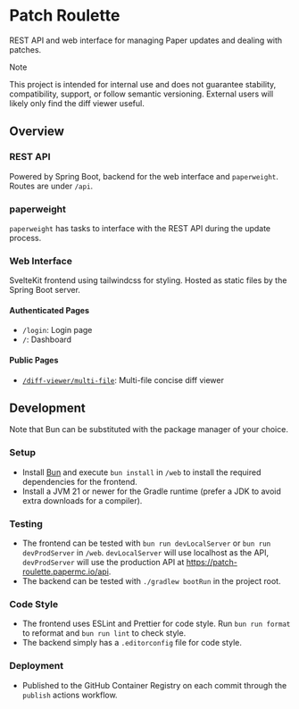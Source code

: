 # Patch Roulette

REST API and web interface for managing Paper updates and dealing with patches.

> [!NOTE]  
> This project is intended for internal use and does not guarantee stability, compatibility, support, or follow semantic versioning. External users will likely only find the diff viewer useful.

## Overview

### REST API

Powered by Spring Boot, backend for the web interface and `paperweight`. Routes are under `/api`.

### paperweight

`paperweight` has tasks to interface with the REST API during the update process.

### Web Interface

SvelteKit frontend using tailwindcss for styling. Hosted as static files by the Spring Boot server.

#### Authenticated Pages

- `/login`: Login page
- `/`: Dashboard

#### Public Pages

- [`/diff-viewer/multi-file`](https://patch-roulette.papermc.io/diff-viewer/multi-file): Multi-file concise diff viewer

## Development

Note that Bun can be substituted with the package manager of your choice.

### Setup

- Install [Bun](https://bun.sh/) and execute `bun install` in `/web` to install the required dependencies for the frontend.
- Install a JVM 21 or newer for the Gradle runtime (prefer a JDK to avoid extra downloads for a compiler).

### Testing

- The frontend can be tested with `bun run devLocalServer` or `bun run devProdServer` in `/web`. `devLocalServer` will use localhost as the API, `devProdServer` will use the production API at https://patch-roulette.papermc.io/api.
- The backend can be tested with `./gradlew bootRun` in the project root.

### Code Style

- The frontend uses ESLint and Prettier for code style. Run `bun run format` to reformat and `bun run lint` to check style.
- The backend simply has a `.editorconfig` file for code style.

### Deployment

- Published to the GitHub Container Registry on each commit through the `publish` actions workflow.
